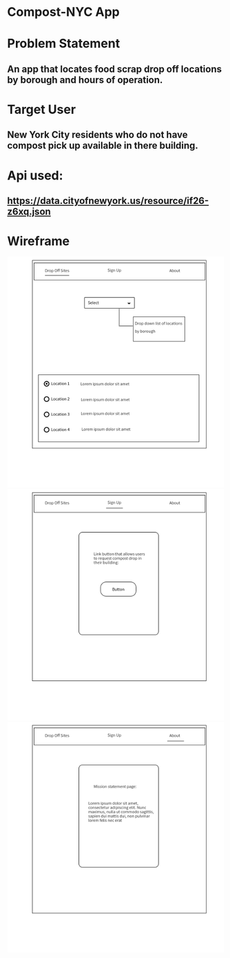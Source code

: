 # Compost-NYC App

# Problem Statement
## An app that locates food scrap drop off locations by borough and hours of operation.

# Target User
## New York City residents who do not have compost pick up available in there building.

# Api used:
## https://data.cityofnewyork.us/resource/if26-z6xq.json

# Wireframe
 ![Location Page](https://github.com/devrlora/compost-nyc/blob/master/compost-nyc/wireframe/Page1%20-%20Location.png "Location Page 1")
 ![Sign Up Page](https://github.com/devrlora/compost-nyc/blob/master/compost-nyc/wireframe/Page2%20-%20Signup.png "Sign Up Page 2")
 ![About](https://github.com/devrlora/compost-nyc/blob/master/compost-nyc/wireframe/Page3%20-%20About.png "About Page 3")
